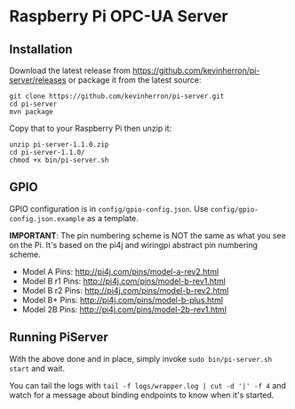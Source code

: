 Raspberry Pi OPC-UA Server
=========

Installation
---------
Download the latest release from https://github.com/kevinherron/pi-server/releases or package it from the latest source:
```
git clone https://github.com/kevinherron/pi-server.git
cd pi-server
mvn package
```

Copy that to your Raspberry Pi then unzip it:
```
unzip pi-server-1.1.0.zip 
cd pi-server-1.1.0/
chmod +x bin/pi-server.sh
```

GPIO
---------
GPIO configuration is in `config/gpio-config.json`. Use `config/gpio-config.json.example` as a template.

**IMPORTANT**: The pin numbering scheme is NOT the same as what you see on the Pi. It's based on the pi4j and wiringpi abstract pin numbering scheme. 

- Model A Pins: http://pi4j.com/pins/model-a-rev2.html
- Model B r1 Pins: http://pi4j.com/pins/model-b-rev1.html
- Model B r2 Pins: http://pi4j.com/pins/model-b-rev2.html
- Model B+ Pins: http://pi4j.com/pins/model-b-plus.html
- Model 2B Pins: http://pi4j.com/pins/model-2b-rev1.html

Running PiServer
---------
With the above done and in place, simply invoke `sudo bin/pi-server.sh start` and wait.

You can tail the logs with `tail -f logs/wrapper.log | cut -d '|' -f 4` and watch for a message about binding endpoints to know when it's started.
